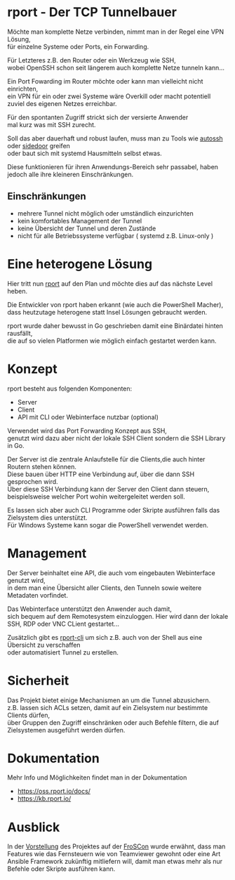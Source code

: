 # rport - Der TCP Tunnelbauer

Möchte man komplette Netze verbinden,
nimmt man in der Regel eine VPN Lösung,  
für einzelne Systeme oder Ports, ein Forwarding.

Für Letzteres z.B. den Router oder ein Werkzeug wie SSH,  
wobei OpenSSH schon seit längerem auch komplette Netze tunneln kann...

Ein Port Fowarding im Router möchte oder kann man vielleicht nicht einrichten,  
ein VPN für ein oder zwei Systeme wäre Overkill oder macht potentiell zuviel des eigenen Netzes erreichbar.

Für den spontanten Zugriff strickt sich der versierte Anwender  
mal kurz was mit SSH zurecht.

Soll das aber dauerhaft und robust laufen, muss man zu Tools wie [autossh](https://www.harding.motd.ca/autossh/) oder [sidedoor](https://github.com/daradib/sidedoor) greifen  
oder baut sich mit systemd Hausmitteln selbst etwas.

Diese funktionieren für ihren Anwendungs-Bereich sehr passabel, haben jedoch alle ihre kleineren Einschränkungen.

## Einschränkungen

- mehrere Tunnel nicht möglich oder umständlich einzurichten
- kein komfortables Management der Tunnel  
- keine Übersicht der Tunnel und deren Zustände  
- nicht für alle Betriebssysteme verfügbar ( systemd z.B. Linux-only )  

# Eine heterogene Lösung

Hier tritt nun [rport](https://oss.rport.io/) auf den Plan und möchte dies auf das nächste Level heben.  

Die Entwickler von rport haben erkannt (wie auch die PowerShell Macher),  
dass heutzutage heterogene statt Insel Lösungen gebraucht werden.

rport wurde daher bewusst in Go geschrieben damit eine Binärdatei hinten rausfällt,  
die auf so vielen Platformen wie möglich einfach gestartet werden kann.  

# Konzept

rport besteht aus folgenden Komponenten:

- Server
- Client
- API mit CLI oder Webinterface nutzbar (optional)

Verwendet wird das Port Forwarding Konzept aus SSH,  
genutzt wird dazu aber nicht der lokale SSH Client sondern die SSH Library in Go.

Der Server ist die zentrale Anlaufstelle für die Clients,die auch hinter Routern stehen können.  
Diese bauen über HTTP eine Verbindung auf, über die dann SSH gesprochen wird.  
Über diese SSH Verbindung kann der Server den Client dann steuern,  
beispielsweise welcher Port wohin weitergeleitet werden soll.

Es lassen sich aber auch CLI Programme oder Skripte ausführen falls das Zielsystem dies unterstützt.  
Für Windows Systeme kann sogar die PowerShell verwendet werden.

# Management

Der Server beinhaltet eine API, die auch vom eingebauten Webinterface genutzt wird,  
in dem man eine Übersicht aller Clients, den Tunneln sowie weitere Metadaten vorfindet.

Das Webinterface unterstützt den Anwender auch damit,  
sich bequem auf dem Remotesystem einzuloggen.
Hier wird dann der lokale SSH, RDP oder VNC CLient gestartet...

Zusätzlich gibt es [rport-cli](https://github.com/cloudradar-monitoring/rportcli) um sich z.B. auch von der Shell aus eine Übersicht zu verschaffen  
oder automatisiert Tunnel zu erstellen.

# Sicherheit

Das Projekt bietet einige Mechanismen an um die Tunnel abzusichern.  
z.B. lassen sich ACLs setzen, damit auf ein Zielsystem nur bestimmte Clients dürfen,  
über Gruppen den Zugriff einschränken oder auch Befehle filtern, die auf Zielsystemen ausgeführt werden dürfen.

# Dokumentation

Mehr Info und Möglichkeiten findet man in der Dokumentation

- https://oss.rport.io/docs/
- https://kb.rport.io/

# Ausblick

In der [Vorstellung](https://programm.froscon.de/2021/events/2667.html) des Projektes
auf der [FroSCon](https://linuxnews.de/2021/08/konferenzen-froscon-am-21-und-22-august/)
wurde erwähnt, dass man Features wie das Fernsteuern wie von Teamviewer gewohnt
oder eine Art Ansible Framework zukünftig mitliefern will, damit man etwas mehr als nur Befehle oder Skripte ausführen kann.









